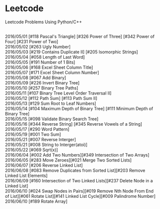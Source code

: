 # Leetcode
Leetcode Problems Using Python/C++<br/><br/>

2016/05/01 [#118 Pascal's Triangle] [#326 Power of Three] [#342 Power of Four] [#231 Power of Two] <br/>
2016/05/02 [#263 Ugly Number] <br/>
2016/05/03 [#219 Contains Duplicate II] [#205 Isomorphic Strings]<br/>
2016/05/04 [#058 Length of Last Word]<br/>
2016/05/05 [#191 Number of 1 Bits]<br/>
2016/05/06 [#168 Excel Sheet Column Title]<br/>
2016/05/07 [#171 Excel Sheet Column Number]<br/>
2016/05/08 [#067 Add Binary]<br/>
2016/05/09 [#226 Invert Binary Tree]<br/>
2016/05/10 [#257 Binary Tree Paths]<br/>
2016/05/11 [#107 Binary Tree Level Order Traversal II]<br/>
2016/05/12 [#112 Path Sum] [#113 Path Sum II]<br/>
2016/05/13 [#129 Sum Root to Leaf Numbers]<br/>
2016/05/14 [#104 Maximum Depth of Binary Tree] [#111 Minimum Depth of Binary Tree]<br/>
2016/05/15 [#098 Validate Binary Search Tree]<br/>
2016/05/16 [#344 Reverse String] [#345 Reverse Vowels of a String]<br/>
2016/05/17 [#290 Word Pattern]<br/>
2016/05/19 [#001 Two Sum]<br/>
2016/05/21 [#007 Reverse Interger]<br/>
2016/05/21 [#008 String to Interger(atoi)]<br/>
2016/05/22 [#069 Sqrt(x)]<br/>
2016/06/04 [#002 Add Two Numbers][#349 Intersection of Two Arrays]<br/>
2016/06/05 [#283 Move Zeroes][#021 Merge Two Sorted Lists]<br/>
2016/06/07 [#206 Reverse Linked List]<br/>
2016/06/08 [#083 Remove Duplicates from Sorted List][#203 Remove Linked List Elements]<br/>
2016/06/09 [#160 Intersection of Two Linked Lists][#237 Delete Node in a Linked List]<br/>
2016/06/10 [#024 Swap Nodes in Pairs][#019 Remove Nth Node From End of List][#061 Rotate List][#141 Linked List Cycle][#009 Palindrome Number]<br/>
2016/06/10 [#189 Rotate Array]<br/>
